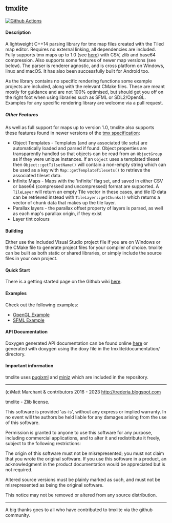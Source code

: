 tmxlite
-------

[![Github Actions](https://github.com/fallahn/tmxlite/actions/workflows/cmake.yml/badge.svg)](https://github.com/fallahn/tmxlite/actions)

#### Description
A lightweight C++14 parsing library for tmx map files created with the Tiled map editor. Requires no external linking, all dependencies are included. Fully supports tmx maps up to 1.0 (see [here](https://doc.mapeditor.org/en/stable/reference/tmx-changelog/#tiled-1-0)) with CSV, zlib and base64 compression. Also supports some features of newer map versions (see below). The parser is renderer agnostic, and is cross platform on Windows, linux and macOS. It has also been successfully built for Android too.

As the library contains no specific rendering functions some example projects are included, along with the relevant CMake files. These are meant mostly for guidance and are not 100% optimised, but should get you off on the right foot when using libraries such as SFML or SDL2/OpenGL. Examples for any specific rendering library are welcome via a pull request.

##### Other Features
As well as full support for maps up to version 1.0, tmxlite also supports these features found in newer versions of the [tmx specification](https://doc.mapeditor.org/en/stable/reference/tmx-changelog/#tiled-1-0):

* Object Templates - Templates (and any associated tile sets) are automatically loaded and parsed if found. Object properties are transparently handled so that objects can be read from an `ObjectGroup` as if they were unique instances. If an `Object` uses a templated tileset then `Object::getTilsetName()` will contain a non-empty string which can be used as a key with `Map::getTemplateTilesets()` to retrieve the associated tileset data.
* Infinite Maps - Maps with the 'infinite' flag set, and saved in either CSV or base64 (compressed and uncompressed) format are supported. A `TileLayer` will return an empty Tile vector in these cases, and tile ID data can be retrieved instead with `TileLayer::getChunks()` which returns a vector of chunk data that makes up the tile layer.
* Parallax layers - the parallax offset property of layers is parsed, as well as each map's parallax origin, if they exist
* Layer tint colours

#### Building
Either use the included Visual Studio project file if you are on Windows or the CMake file to generate project files for your compiler of choice. tmxlite can be built as both static or shared libraries, or simply include the source files in your own project.

#### Quick Start
There is a getting started page on the Github wiki [here](https://github.com/fallahn/tmxlite/wiki/Quick-Start).

#### Examples
Check out the following examples:
* [OpenGL Example](https://github.com/fallahn/tmxlite/tree/master/OpenGLExample)
* [SFML Example](https://github.com/fallahn/tmxlite/tree/master/SFMLExample)

#### API Documentation
Doxygen generated API documentation can be found online [here](https://codedocs.xyz/fallahn/tmxlite/) or generated with doxygen
using the doxy file in the tmxlite/documentation/ directory.

#### Important information 
tmxlite uses [pugixml](https://pugixml.org/) and [miniz](https://github.com/richgel999/miniz) which are included in the repository.

***

(c)Matt Marchant & contributors 2016 - 2023
http://trederia.blogspot.com

tmxlite - Zlib license.

This software is provided 'as-is', without any express or
implied warranty. In no event will the authors be held
liable for any damages arising from the use of this software.

Permission is granted to anyone to use this software for any purpose,
including commercial applications, and to alter it and redistribute
it freely, subject to the following restrictions:

The origin of this software must not be misrepresented;
you must not claim that you wrote the original software.
If you use this software in a product, an acknowledgment
in the product documentation would be appreciated but
is not required.

Altered source versions must be plainly marked as such,
and must not be misrepresented as being the original software.

This notice may not be removed or altered from any
source distribution.
***

A big thanks goes to all who have contributed to tmxlite via the github community.
